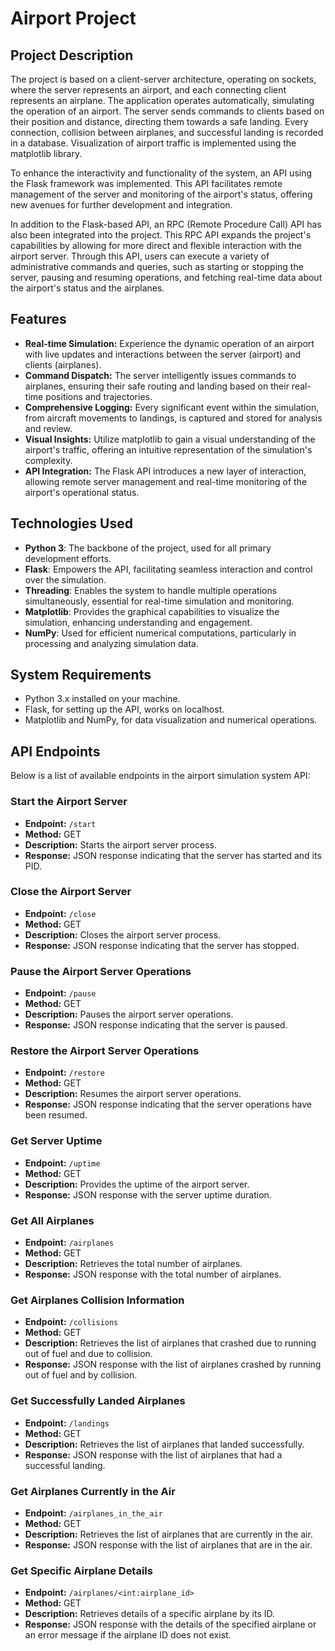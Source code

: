 # Airport Project

## Project Description
The project is based on a client-server architecture, operating on sockets, where the server represents an airport, and each connecting client represents an airplane. The application operates automatically, simulating the operation of an airport. The server sends commands to clients based on their position and distance, directing them towards a safe landing. Every connection, collision between airplanes, and successful landing is recorded in a database. Visualization of airport traffic is implemented using the matplotlib library.

To enhance the interactivity and functionality of the system, an API using the Flask framework was implemented. This API facilitates remote management of the server and monitoring of the airport's status, offering new avenues for further development and integration.

In addition to the Flask-based API, an RPC (Remote Procedure Call) API has also been integrated into the project. This RPC API expands the project's capabilities by allowing for more direct and flexible interaction with the airport server. Through this API, users can execute a variety of administrative commands and queries, such as starting or stopping the server, pausing and resuming operations, and fetching real-time data about the airport's status and the airplanes.

## Features
- **Real-time Simulation:** Experience the dynamic operation of an airport with live updates and interactions between the server (airport) and clients (airplanes).
- **Command Dispatch:** The server intelligently issues commands to airplanes, ensuring their safe routing and landing based on their real-time positions and trajectories.
- **Comprehensive Logging:** Every significant event within the simulation, from aircraft movements to landings, is captured and stored for analysis and review.
- **Visual Insights:** Utilize matplotlib to gain a visual understanding of the airport's traffic, offering an intuitive representation of the simulation's complexity.
- **API Integration:** The Flask API introduces a new layer of interaction, allowing remote server management and real-time monitoring of the airport's operational status.

## Technologies Used
- **Python 3**: The backbone of the project, used for all primary development efforts.
- **Flask**: Empowers the API, facilitating seamless interaction and control over the simulation.
- **Threading**: Enables the system to handle multiple operations simultaneously, essential for real-time simulation and monitoring.
- **Matplotlib**: Provides the graphical capabilities to visualize the simulation, enhancing understanding and engagement.
- **NumPy**: Used for efficient numerical computations, particularly in processing and analyzing simulation data.

## System Requirements
- Python 3.x installed on your machine.
- Flask, for setting up the API, works on localhost.
- Matplotlib and NumPy, for data visualization and numerical operations.


## API Endpoints
Below is a list of available endpoints in the airport simulation system API:

### Start the Airport Server

- **Endpoint:** `/start`
- **Method:** GET
- **Description:** Starts the airport server process.
- **Response:** JSON response indicating that the server has started and its PID.

### Close the Airport Server

- **Endpoint:** `/close`
- **Method:** GET
- **Description:** Closes the airport server process.
- **Response:** JSON response indicating that the server has stopped.

### Pause the Airport Server Operations

- **Endpoint:** `/pause`
- **Method:** GET
- **Description:** Pauses the airport server operations.
- **Response:** JSON response indicating that the server is paused.

### Restore the Airport Server Operations

- **Endpoint:** `/restore`
- **Method:** GET
- **Description:** Resumes the airport server operations.
- **Response:** JSON response indicating that the server operations have been resumed.

### Get Server Uptime

- **Endpoint:** `/uptime`
- **Method:** GET
- **Description:** Provides the uptime of the airport server.
- **Response:** JSON response with the server uptime duration.

### Get All Airplanes

- **Endpoint:** `/airplanes`
- **Method:** GET
- **Description:** Retrieves the total number of airplanes.
- **Response:** JSON response with the total number of airplanes.

### Get Airplanes Collision Information

- **Endpoint:** `/collisions`
- **Method:** GET
- **Description:** Retrieves the list of airplanes that crashed due to running out of fuel and due to collision.
- **Response:** JSON response with the list of airplanes crashed by running out of fuel and by collision.

### Get Successfully Landed Airplanes

- **Endpoint:** `/landings`
- **Method:** GET
- **Description:** Retrieves the list of airplanes that landed successfully.
- **Response:** JSON response with the list of airplanes that had a successful landing.

### Get Airplanes Currently in the Air

- **Endpoint:** `/airplanes_in_the_air`
- **Method:** GET
- **Description:** Retrieves the list of airplanes that are currently in the air.
- **Response:** JSON response with the list of airplanes that are in the air.

### Get Specific Airplane Details

- **Endpoint:** `/airplanes/<int:airplane_id>`
- **Method:** GET
- **Description:** Retrieves details of a specific airplane by its ID.
- **Response:** JSON response with the details of the specified airplane or an error message if the airplane ID does not exist.
